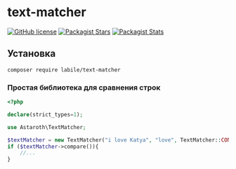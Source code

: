 # text-matcher

[![GitHub license](https://img.shields.io/badge/license-BSD-green.svg)](https://github.com/labi-le/text-matcher/blob/main/LICENSE)
[![Packagist Stars](https://img.shields.io/packagist/stars/labile/text-matcher)](https://packagist.org/packages/labile/text-matcher/stats)
[![Packagist Stats](https://img.shields.io/packagist/dt/labile/text-matcher)](https://packagist.org/packages/labile/text-matcher/stats)

## Установка

`composer require labile/text-matcher`

### Простая библиотека для сравнения строк

```php
<?php

declare(strict_types=1);

use Astaroth\TextMatcher;

$textMatcher = new TextMatcher("i love Katya", "love", TextMatcher::CONTAINS);
if ($textMatcher->compare()){
    //...
}
```

